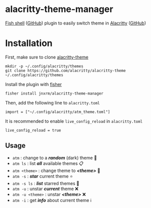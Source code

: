 # alacritty-theme-manager

[Fish shell](https://fishshell.com) ([GitHub](https://github.com/fish-shell/fish-shell)) plugin to easily switch theme in [Alacritty](https://alacritty.org) ([GitHub](https://github.com/alacritty/alacritty))

# Installation

First, make sure to clone [alacritty-theme](https://github.com/alacritty/alacritty-theme)

```
mkdir -p ~/.config/alacritty/themes
git clone https://github.com/alacritty/alacritty-theme ~/.config/alacritty/themes
```

Install the plugin with [fisher](https://github.com/jorgebucaran/awsm.fish)

```
fisher install jnxrm/alacritty-theme-manager
```

Then, add the following line to `alacritty.toml`

```
import = ["~/.config/alacritty/atm_theme.toml"]
```

It is recommended to enable `live_config_reload` in `alacritty.toml`

```
live_config_reload = true
```

## Usage

- `atm` : change to a **_random_** (dark) theme 🔀
- `atm ls` : list **_all_** available themes 📋
- `atm <theme>` : change theme to **_\<theme\>_** 🌈
- `atm -s` : **_star_** current theme ⭐️
- `atm -s ls` : **_list_** starred themes 🌟
- `atm -u` : unstar **_current_** theme ❌
- `atm -u <theme>` : unstar **_\<theme\>_** ❌
- `atm -i` : get **_info_** about current theme ℹ️
